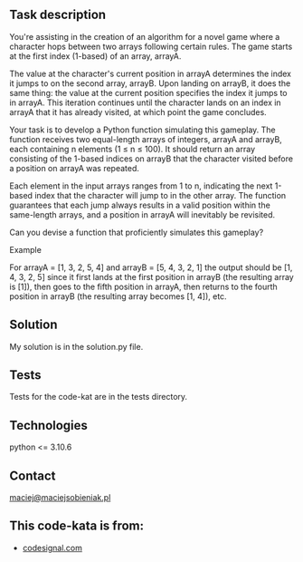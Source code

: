 ## Task description
You're assisting in the creation of an algorithm for a novel game where a character hops between two arrays following certain rules. The game starts at the first index (1-based) of an array, arrayA.

The value at the character's current position in arrayA determines the index it jumps to on the second array, arrayB. Upon landing on arrayB, it does the same thing: the value at the current position specifies the index it jumps to in arrayA. This iteration continues until the character lands on an index in arrayA that it has already visited, at which point the game concludes.

Your task is to develop a Python function simulating this gameplay. The function receives two equal-length arrays of integers, arrayA and arrayB, each containing n elements (1 ≤ n ≤ 100). It should return an array consisting of the 1-based indices on arrayB that the character visited before a position on arrayA was repeated.

Each element in the input arrays ranges from 1 to n, indicating the next 1-based index that the character will jump to in the other array. The function guarantees that each jump always results in a valid position within the same-length arrays, and a position in arrayA will inevitably be revisited.

Can you devise a function that proficiently simulates this gameplay?

Example

For arrayA = [1, 3, 2, 5, 4] and arrayB = [5, 4, 3, 2, 1] the output should be [1, 4, 3, 2, 5] since it first lands at the first position in arrayB (the resulting array is [1]), then goes to the fifth position in arrayA, then returns to the fourth position in arrayB (the resulting array becomes [1, 4]), etc.
## Solution
My solution is in the solution.py file.

## Tests
Tests for the code-kat are in the tests directory.

## Technologies
python <= 3.10.6

## Contact
maciej@maciejsobieniak.pl

## This code-kata is from:
* [codesignal.com](https://codesignal.com) 
